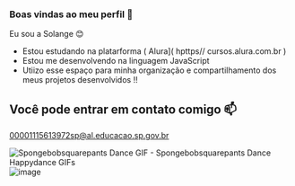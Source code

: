 ### Boas vindas ao meu perfil  🩷

Eu sou a Solange 😊

- Estou estudando na platarforma ( Alura]( hpttps// cursos.alura.com.br )
- Estou me desenvolvendo na linguagem JavaScript
- Utiizo esse espaço para minha organização e compartilhamento dos meus projetos desenvolvidos !!




## Você pode entrar em contato comigo 📫

00001115613972sp@al.educacao.sp.gov.br



<img src="https://media1.tenor.com/m/FpKvco7tULAAAAAC/spongebobsquarepants-dance.gif" alt="Spongebobsquarepants Dance GIF - Spongebobsquarepants Dance Happydance GIFs"/>![image](https://github.com/solange007/solange007/assets/170035761/04ad90bd-9668-477c-a0cc-ed5150aaefa9)


